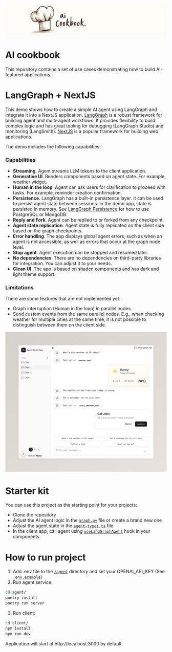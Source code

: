 ![Header image](./images/header.jpeg)

# AI cookbook

This repository contains a set of use cases demonstrating how to build AI-featured applications.

# LangGraph + NextJS
This demo shows how to create a simple AI agent using LangGraph and integrate it into a NextJS application. [LangGraph](https://langchain-ai.github.io/langgraph/) is a robust framework for building agent and multi-agent workflows. It provides flexibility to build complex logic and has great tooling for debugging (LangGraph Studio) and monitoring (LangSmith). [NextJS](https://nextjs.org/) is a popular framework for building web applications.

The demo includes the following capabilities:
### Capabilities
- <b>Streaming</b>. Agent streams LLM tokens to the client application.
- <b>Generative UI</b>. Renders components based on agent state. For example, weather widget.
- <b>Human in the loop</b>. Agent can ask users for clarification to proceed with tasks. For example, reminder creation confirmation.
- <b>Persistence</b>. LangGraph has a built-in persistence layer. It can be used to persist agent state between sessions. In the demo app, state is persisted in memory. See [LangGraph Persistence](https://langchain-ai.github.io/langgraph/how-tos/#persistence) for how to use PostgreSQL or MongoDB.
- <b>Reply and Fork</b>. Agent can be replied to or forked from any checkpoint.
- <b>Agent state replication</b>. Agent state is fully replicated on the client side based on the graph checkpoints.
- <b>Error handling</b>. The app displays global agent errors, such as when an agent is not accessible, as well as errors that occur at the graph node level.
- <b>Stop agent</b>. Agent execution can be stopped and resumed later.
- <b>No dependencies</b>. There are no dependencies on third-party libraries for integration. You can adjust it to your needs.
- <b>Clean UI</b>. The app is based on [shadcn](https://ui.shadcn.com/) components and has dark and light theme support.

### Limitations
There are some features that are not implemented yet:
- Graph interruption (Human in the loop) in parallel nodes.
- Send custom events from the same parallel nodes. E.g., when checking weather for multiple cities at the same time, it is not possible to distinguish between them on the client side.

![LangGraph NextJS Demo](./images/langgraph-nextjs.jpeg)

# Starter kit
You can use this project as the starting point for your projects:
- Clone the repository
- Adjust the AI agent logic in the [`graph.py`](/agent/app/agent/graph.py) file or create a brand new one
- Adjust the agent state in the [`agent-types.ts`](/client/app/chat/[id]/agent-types.ts) file
- In the client app, call agent using [`useLangGraphAgent`](/client/src/hooks/useLangGraphAgent.ts) hook in your components

# How to run project
1) Add .env file to the [`/agent`](/agent) directory and set your OPENAI_API_KEY (See [`.env.example`](/agent/.env.example))
2) Run agent service:
```bash
cd agent/
poetry install
poetry run server
```
3) Run client:
```bash
cd client/
npm install
npm run dev
```
Application will start at http://localhost:3000 by default